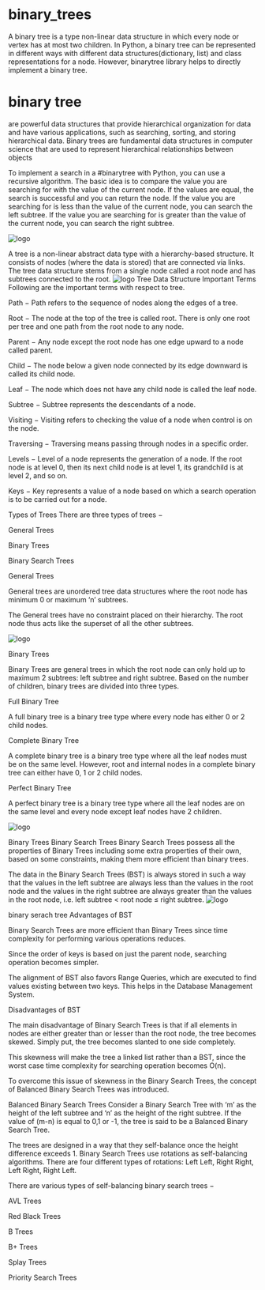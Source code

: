 # binary_trees
A binary tree is a type non-linear data structure in which every node or vertex has at most two children. In Python, a binary tree can be represented in different ways with different data structures(dictionary, list) and class representations for a node. However, binarytree library helps to directly implement a binary tree.

# binary tree

 are powerful data structures that provide hierarchical organization for data and have various applications, such as searching, sorting, and storing hierarchical data. Binary trees are fundamental data structures in computer science that are used to represent hierarchical relationships between objects

To implement a search in a #binarytree with Python, you can use a recursive algorithm. The basic idea is to compare the value you are searching for with the value of the current node. If the values are equal, the search is successful and you can return the node. If the value you are searching for is less than the value of the current node, you can search the left subtree. If the value you are searching for is greater than the value of the current node, you can search the right subtree.

![logo](https://media.licdn.com/dms/image/D4E22AQHt_pReoBoF8Q/feedshare-shrink_800/0/1693228227038?e=1695859200&v=beta&t=ytbRvMCVl3lou1UuFnGfraqdsrh964CfVJblnCYggTw)


A tree is a non-linear abstract data type with a hierarchy-based structure. It consists of nodes (where the data is stored) that are connected via links. The tree data structure stems from a single node called a root node and has subtrees connected to the root.
![logo](https://www.tutorialspoint.com/data_structures_algorithms/images/tree_data_structure.jpg)
Tree Data Structure
Important Terms
Following are the important terms with respect to tree.

Path − Path refers to the sequence of nodes along the edges of a tree.

Root − The node at the top of the tree is called root. There is only one root per tree and one path from the root node to any node.

Parent − Any node except the root node has one edge upward to a node called parent.

Child − The node below a given node connected by its edge downward is called its child node.

Leaf − The node which does not have any child node is called the leaf node.

Subtree − Subtree represents the descendants of a node.

Visiting − Visiting refers to checking the value of a node when control is on the node.

Traversing − Traversing means passing through nodes in a specific order.

Levels − Level of a node represents the generation of a node. If the root node is at level 0, then its next child node is at level 1, its grandchild is at level 2, and so on.

Keys − Key represents a value of a node based on which a search operation is to be carried out for a node.

Types of Trees
There are three types of trees −

General Trees

Binary Trees

Binary Search Trees

General Trees

General trees are unordered tree data structures where the root node has minimum 0 or maximum ‘n’ subtrees.

The General trees have no constraint placed on their hierarchy. The root node thus acts like the superset of all the other subtrees.

![logo](https://www.tutorialspoint.com/data_structures_algorithms/images/tree_data_structure.jpg)

Binary Trees

Binary Trees are general trees in which the root node can only hold up to maximum 2 subtrees: left subtree and right subtree. Based on the number of children, binary trees are divided into three types.

Full Binary Tree

A full binary tree is a binary tree type where every node has either 0 or 2 child nodes.

Complete Binary Tree

A complete binary tree is a binary tree type where all the leaf nodes must be on the same level. However, root and internal nodes in a complete binary tree can either have 0, 1 or 2 child nodes.

Perfect Binary Tree

A perfect binary tree is a binary tree type where all the leaf nodes are on the same level and every node except leaf nodes have 2 children.

![logo](https://www.tutorialspoint.com/data_structures_algorithms/images/Binary_Trees.jpg)

Binary Trees
Binary Search Trees
Binary Search Trees possess all the properties of Binary Trees including some extra properties of their own, based on some constraints, making them more efficient than binary trees.

The data in the Binary Search Trees (BST) is always stored in such a way that the values in the left subtree are always less than the values in the root node and the values in the right subtree are always greater than the values in the root node, i.e. left subtree < root node ≤ right subtree.
![logo](https://www.tutorialspoint.com/data_structures_algorithms/images/binary_serach_tree.jpg)

binary serach tree
Advantages of BST

Binary Search Trees are more efficient than Binary Trees since time complexity for performing various operations reduces.

Since the order of keys is based on just the parent node, searching operation becomes simpler.

The alignment of BST also favors Range Queries, which are executed to find values existing between two keys. This helps in the Database Management System.

Disadvantages of BST

The main disadvantage of Binary Search Trees is that if all elements in nodes are either greater than or lesser than the root node, the tree becomes skewed. Simply put, the tree becomes slanted to one side completely.

This skewness will make the tree a linked list rather than a BST, since the worst case time complexity for searching operation becomes O(n).

To overcome this issue of skewness in the Binary Search Trees, the concept of Balanced Binary Search Trees was introduced.

Balanced Binary Search Trees
Consider a Binary Search Tree with ‘m’ as the height of the left subtree and ‘n’ as the height of the right subtree. If the value of (m-n) is equal to 0,1 or -1, the tree is said to be a Balanced Binary Search Tree.

The trees are designed in a way that they self-balance once the height difference exceeds 1. Binary Search Trees use rotations as self-balancing algorithms. There are four different types of rotations: Left Left, Right Right, Left Right, Right Left.

There are various types of self-balancing binary search trees −

AVL Trees

Red Black Trees

B Trees

B+ Trees

Splay Trees

Priority Search Trees